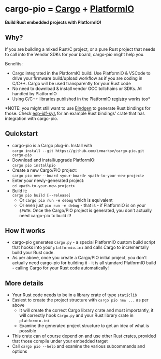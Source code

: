 # cargo-pio = [Cargo](https://doc.rust-lang.org/cargo/) + [PlatformIO](https://platformio.org/)

**Build Rust embedded projects with PlatformIO!**

## Why?

If you are building a mixed Rust/C project, or a pure Rust project that needs to call into the Vendor SDKs for your board, cargo-pio might help you.

Benefits:
* Cargo integrated in the PlatformIO build. Use PlatformIO & VSCode to drive your firmware build/upload workflow as if you are coding in C/C++. Cargo will be used transparently for your Rust code
* No need to download & install vendor GCC tollchains or SDKs. All handled by PlatformIO
* Using C/C++ libraries published in the PlatformIO [registry](https://platformio.org/lib) works too*

 *NOTE: you might still want to use [Bindgen](https://rust-lang.github.io/rust-bindgen/) to generate Rust bindings for those. Check [esp-idf-sys](https://github.com/ivmarkov/esp-idf-sys) for an example Rust bindings' crate that has integration with cargo-pio.

## Quickstart
* cargo-pio is a Cargo plug-in. Install with<br>`cargo install --git https://github.com/ivmarkov/cargo-pio.git cargo-pio`
* Download and install/upgrade PlatformIO:<br>`cargo pio installpio`
* Create a new Cargo/PIO project:<br>`cargo pio new --board <your-board> <path-to-your-new-project>`
* Enter your newly-generated project:<br>`cd <path-to-your-new-project>`
* Build it:<br>`cargo pio build [--release]`
  * Or `cargo pio run -e debug` which is equivalent
  * Or even just `pio run -e debug` - that is - if PlatformIO is on your `$PATH`. Once the Cargo/PIO project is generated, you don't actually need cargo-pio to build it!

## How it works
* cargo-pio generates `Cargo.py` - a special PlatformIO custom build script that hooks into your `platformio.ini` and calls Cargo to incrementally build your Rust code.
* As per above, once you create a Cargo/PIO initial project, you don't actually need cargo-pio for building it - it is all standard PlatformIO build - calling Cargo for your Rust code automatically!

## More details
* Your Rust code needs to be in a library crate of type `staticlib`
* Easiest to create the project structure with `cargo pio new ...` as per above
  * It will create the correct Cargo library crate and most importantly, it will correctly hook `Cargo.py` and your Rust library crate in `platformio.ini`
  * Examine the generated project structure to get an idea of what is possible
* This crate can of course depend on and use other Rust crates, provided that those compile under your embedded target
* Call `cargo pio --help` and examine the various subcommands and options
